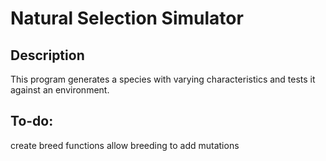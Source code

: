 # Natural Selection Simulator

## Description
This program generates a species with varying characteristics and tests it against an environment. 

## To-do:
create breed functions
allow breeding to add mutations
